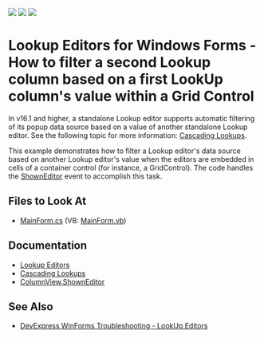 <!-- default badges list -->
![](https://img.shields.io/endpoint?url=https://codecentral.devexpress.com/api/v1/VersionRange/128628737/13.1.4%2B)
[![](https://img.shields.io/badge/Open_in_DevExpress_Support_Center-FF7200?style=flat-square&logo=DevExpress&logoColor=white)](https://supportcenter.devexpress.com/ticket/details/E898)
[![](https://img.shields.io/badge/📖_How_to_use_DevExpress_Examples-e9f6fc?style=flat-square)](https://docs.devexpress.com/GeneralInformation/403183)
<!-- default badges end -->

# Lookup Editors for Windows Forms - How to filter a second Lookup column based on a first LookUp column's value within a Grid Control

In v16.1 and higher, a standalone Lookup editor supports automatic filtering of its popup data source based on a value of another standalone Lookup editor. See the following topic for more information: [Cascading Lookups](https://documentation.devexpress.com/WindowsForms/116018/Controls-and-Libraries/Editors-and-Simple-Controls/Lookup-Editors/Cascading-Lookups).

This example demonstrates how to filter a Lookup editor's data source based on another Lookup editor's value when the editors are embedded in cells of a container control (for instance, a GridControl). The code handles the [ShownEditor](https://docs.devexpress.com/WindowsForms/DevExpress.XtraGrid.Views.Base.ColumnView.ShownEditor) event to accomplish this task.

<!-- default file list -->
## Files to Look At
* [MainForm.cs](./CS/DxSample/MainForm.cs) (VB: [MainForm.vb](./VB/DxSample/MainForm.vb))
<!-- default file list end -->

## Documentation 
- [Lookup Editors](https://docs.devexpress.com/WindowsForms/116008/controls-and-libraries/editors-and-simple-controls/lookup-editors)
- [Cascading Lookups](https://documentation.devexpress.com/WindowsForms/116018/Controls-and-Libraries/Editors-and-Simple-Controls/Lookup-Editors/Cascading-Lookups)
- [ColumnView.ShownEditor](https://docs.devexpress.com/WindowsForms/DevExpress.XtraGrid.Views.Base.ColumnView.ShownEditor)

## See Also
- [DevExpress WinForms Troubleshooting - LookUp Editors](https://go.devexpress.com/CheatSheets_WinForms_Examples_T929986.aspx)
